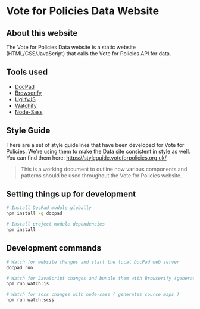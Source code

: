 # Vote for Policies Data Website

## About this website

The Vote for Policies Data website is a static website (HTML/CSS/JavaScript) that calls the Vote for Policies API for data.

## Tools used

- [DocPad](https://docpad.org/)
- [Browserify](http://browserify.org/)
- [UglifyJS](http://lisperator.net/uglifyjs/)
- [Watchify](https://github.com/substack/watchify)
- [Node-Sass](https://www.npmjs.com/package/node-sass)

## Style Guide

There are a set of style guidelines that have been developed for Vote
for Policies. We're using them to make the Data site consistent in style
as well. You can find them here: https://styleguide.voteforpolicies.org.uk/

> This is a working document to outline how various components and
  patterns should be used throughout the Vote for Policies website.

## Setting things up for development

```bash
# Install DocPad module globally
npm install -g docpad

# Install project module dependencies
npm install
```

## Development commands

```bash
# Watch for website changes and start the local DocPad web server
docpad run
```

```bash
# Watch for JavaScript changes and bundle them with Browserify (generates source map)
npm run watch:js
```

```bash
# Watch for scss changes with node-sass ( generates source maps )
npm run watch:scss
```
